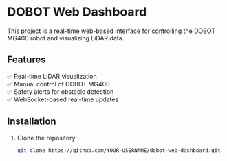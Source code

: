 # DOBOT Web Dashboard

This project is a real-time web-based interface for controlling the DOBOT MG400 robot and visualizing LiDAR data.

## Features
✅ Real-time LiDAR visualization  
✅ Manual control of DOBOT MG400  
✅ Safety alerts for obstacle detection  
✅ WebSocket-based real-time updates  

## Installation
1. Clone the repository  
   ```sh
   git clone https://github.com/YOUR-USERNAME/dobot-web-dashboard.git